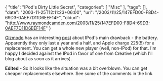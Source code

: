 {
	"title": "IPod's Dirty Little Secret",
	"categories": [
		"Misc"
	],
	"tags": [],
	"date": "2003-11-25T12:11:23+06:00",
	"url": "/2003/11/25/147EFD00-F8D4-69D3-0AEF7D11D6EEF14F",
	"oldurl": "http://www.raymondcamden.com/2003/11/25/147EFD00-F8D4-69D3-0AEF7D11D6EEF14F"
}

<a href="http://www.gizmodo.com">Gizmodo</a> has an interesting <a href="http://www.gizmodo.com/archives/010499.php#010499">post</a> about IPod's main drawback - the battery. Apparently they only last a year and a half, and Apple charge 225(!!) for a replacement. You can get a whole new player (well, non-IPod) for that. I'm happy I decided against the IPod in favor of one from Creative (which I'll blog about as soon as it arrives).

<b>Edited</b> - So it looks like the situation was a bit overblown. You can get cheaper replacements elsewhere. See some of the comments in the link.